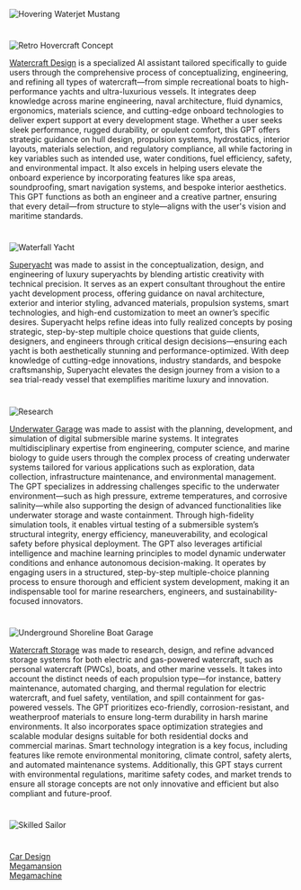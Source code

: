 ![Hovering Waterjet Mustang](https://github.com/user-attachments/assets/b5e1c7a5-7870-466d-8026-7e788fa62cbe)

#

![Retro Hovercraft Concept](https://github.com/user-attachments/assets/8e8bc444-2a03-464b-939a-9895417c1898)

[Watercraft Design](https://chatgpt.com/g/g-67af4c73622c8191a3a7c0544ad65575-watercraft-design) is a specialized AI assistant tailored specifically to guide users through the comprehensive process of conceptualizing, engineering, and refining all types of watercraft—from simple recreational boats to high-performance yachts and ultra-luxurious vessels. It integrates deep knowledge across marine engineering, naval architecture, fluid dynamics, ergonomics, materials science, and cutting-edge onboard technologies to deliver expert support at every development stage. Whether a user seeks sleek performance, rugged durability, or opulent comfort, this GPT offers strategic guidance on hull design, propulsion systems, hydrostatics, interior layouts, materials selection, and regulatory compliance, all while factoring in key variables such as intended use, water conditions, fuel efficiency, safety, and environmental impact. It also excels in helping users elevate the onboard experience by incorporating features like spa areas, soundproofing, smart navigation systems, and bespoke interior aesthetics. This GPT functions as both an engineer and a creative partner, ensuring that every detail—from structure to style—aligns with the user's vision and maritime standards.

#

![Waterfall Yacht](https://github.com/user-attachments/assets/03f05362-830b-472b-9ed2-2f34602a84f2)

[Superyacht](https://chatgpt.com/g/g-67723bd03c08819185a19f7a9591f222-superyacht) was made to assist in the conceptualization, design, and engineering of luxury superyachts by blending artistic creativity with technical precision. It serves as an expert consultant throughout the entire yacht development process, offering guidance on naval architecture, exterior and interior styling, advanced materials, propulsion systems, smart technologies, and high-end customization to meet an owner’s specific desires. Superyacht helps refine ideas into fully realized concepts by posing strategic, step-by-step multiple choice questions that guide clients, designers, and engineers through critical design decisions—ensuring each yacht is both aesthetically stunning and performance-optimized. With deep knowledge of cutting-edge innovations, industry standards, and bespoke craftsmanship, Superyacht elevates the design journey from a vision to a sea trial-ready vessel that exemplifies maritime luxury and innovation.

#

![Research](https://github.com/user-attachments/assets/64bc691a-9a2e-4f9f-ad89-22ce9ed129f8)

[Underwater Garage](https://chatgpt.com/g/g-67721f956bd48191bbf71e03c5400a2d-underwater-garage) was made to assist with the planning, development, and simulation of digital submersible marine systems. It integrates multidisciplinary expertise from engineering, computer science, and marine biology to guide users through the complex process of creating underwater systems tailored for various applications such as exploration, data collection, infrastructure maintenance, and environmental management. The GPT specializes in addressing challenges specific to the underwater environment—such as high pressure, extreme temperatures, and corrosive salinity—while also supporting the design of advanced functionalities like underwater storage and waste containment. Through high-fidelity simulation tools, it enables virtual testing of a submersible system’s structural integrity, energy efficiency, maneuverability, and ecological safety before physical deployment. The GPT also leverages artificial intelligence and machine learning principles to model dynamic underwater conditions and enhance autonomous decision-making. It operates by engaging users in a structured, step-by-step multiple-choice planning process to ensure thorough and efficient system development, making it an indispensable tool for marine researchers, engineers, and sustainability-focused innovators.

#

![Underground Shoreline Boat Garage](https://github.com/user-attachments/assets/100e9bb0-c903-42af-a94c-aee811799a0e)

[Watercraft Storage](https://chatgpt.com/g/g-680bc309450c8191bf6bfe17923a5f86-watercraft-storage) was made to research, design, and refine advanced storage systems for both electric and gas-powered watercraft, such as personal watercraft (PWCs), boats, and other marine vessels. It takes into account the distinct needs of each propulsion type—for instance, battery maintenance, automated charging, and thermal regulation for electric watercraft, and fuel safety, ventilation, and spill containment for gas-powered vessels. The GPT prioritizes eco-friendly, corrosion-resistant, and weatherproof materials to ensure long-term durability in harsh marine environments. It also incorporates space optimization strategies and scalable modular designs suitable for both residential docks and commercial marinas. Smart technology integration is a key focus, including features like remote environmental monitoring, climate control, safety alerts, and automated maintenance systems. Additionally, this GPT stays current with environmental regulations, maritime safety codes, and market trends to ensure all storage concepts are not only innovative and efficient but also compliant and future-proof.

#

![Skilled Sailor](https://github.com/user-attachments/assets/151334dc-c033-40c9-b1cc-889d488a88bb)

#

[Car Design](https://chatgpt.com/g/g-EPHgYBaHt-car-design)
<br>
[Megamansion](https://chatgpt.com/g/g-680be1fab4b88191a8ca125be437094d-megamansion)
<br>
[Megamachine](https://chatgpt.com/g/g-6770e8ac218c8191b1dc2013058e330d-megamachine)
